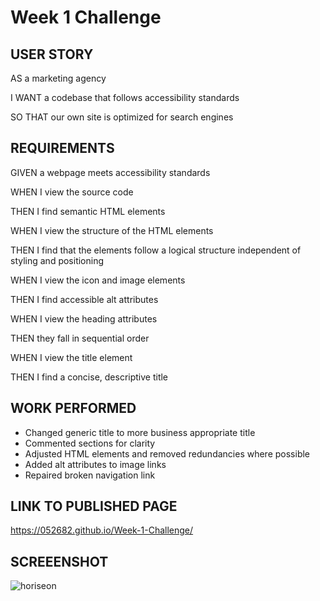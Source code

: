 # Week 1 Challenge

## USER STORY

AS a marketing agency

I WANT a codebase that follows accessibility standards

SO THAT our own site is optimized for search engines

## REQUIREMENTS
GIVEN a webpage meets accessibility standards

WHEN I view the source code

THEN I find semantic HTML elements

WHEN I view the structure of the HTML elements

THEN I find that the elements follow a logical structure independent of styling and positioning

WHEN I view the icon and image elements

THEN I find accessible alt attributes

WHEN I view the heading attributes

THEN they fall in sequential order

WHEN I view the title element

THEN I find a concise, descriptive title

## WORK PERFORMED
- Changed generic title to more business appropriate title
- Commented sections for clarity
- Adjusted HTML elements and removed redundancies where possible
- Added alt attributes to image links
- Repaired broken navigation link

## LINK TO PUBLISHED PAGE
https://052682.github.io/Week-1-Challenge/

## SCREEENSHOT
![horiseon](https://user-images.githubusercontent.com/105962641/175999093-398f2c15-6035-41af-ba79-9d8df1b0e2e8.png)
